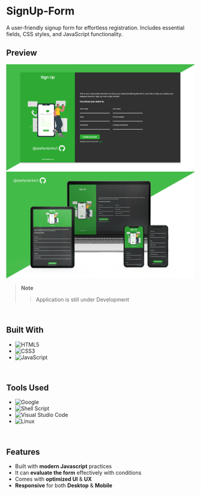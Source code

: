 # SignUp-Form
A user-friendly signup form for effortless registration. Includes essential fields, CSS styles, and JavaScript functionality.

<!-- ABOUT THE PROJECT -->
## Preview

![SignUpPreview](img/SignUp.png)
![SignUpPreviewDevices](img/Devices.png)

> **Note**  
>> Application is still under Development

<br>

## Built With

- ![HTML5](https://img.shields.io/badge/html5-%23E34F26.svg?style=for-the-badge&logo=html5&logoColor=white)   
- ![CSS3](https://img.shields.io/badge/css3-%231572B6.svg?style=for-the-badge&logo=css3&logoColor=white)   
- ![JavaScript](https://img.shields.io/badge/javascript-%23323330.svg?style=for-the-badge&logo=javascript&logoColor=%23F7DF1E)

<br>

## Tools Used

- ![Google](https://img.shields.io/badge/google-4285F4?style=for-the-badge&logo=google&logoColor=white)   
- ![Shell Script](https://img.shields.io/badge/Terminal-%23121011.svg?style=for-the-badge&logo=gnu-bash&logoColor=white)  
- ![Visual Studio Code](https://img.shields.io/badge/Visual%20Studio%20Code-0078d7.svg?style=for-the-badge&logo=visual-studio-code&logoColor=white)  
- ![Linux](https://img.shields.io/badge/Linux-FCC624?style=for-the-badge&logo=Linux)  

<br>

## Features

- Built with **modern Javascript** practices
- It can **evaluate the form** effectively with conditions
- Comes with **optimized UI** & **UX**
- **Responsive** for both **Desktop** & **Mobile**

<br>